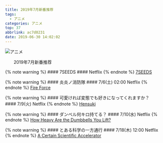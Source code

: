 ```yaml
---
title: 2019年7月新番推荐
tags:
  - アニメ
categories: アニメ
top: 37
abbrlink: ac7d0231
date: 2019-06-30 14:02:02
---
```

 ![アニメ](https:.jpg)

&emsp;&emsp;2019年7月新番推荐
<!--more-->
{% note warning %}
    #### 7SEEDS
    #### Netflix
{% endnote %}
[7SEEDS](https://www.animenewsnetwork.com/encyclopedia/anime.php?id=21601)



{% note warning %}
    #### 炎炎ノ消防隊
    #### 7/6(土) 02:00 Netflix
{% endnote %}
[Fire Force](https://www.animenewsnetwork.com/encyclopedia/anime.php?id=21852)



{% note warning %}
    #### 可愛ければ変態でも好きになってくれますか？
    #### 7/9(火) Netflix
{% endnote %}
[Hensuki](https://www.animenewsnetwork.com/encyclopedia/anime.php?id=21852)



{% note warning %}
    #### ダンベル何キロ持てる？
    #### 7/10(水) Netflix
{% endnote %}
[How Heavy Are the Dumbbells You Lift?](https://www.animenewsnetwork.com/encyclopedia/anime.php?id=21764)



{% note warning %}
    #### とある科学の一方通行
    #### 7/18(木) 12:00 Netflix
{% endnote %}
[A Certain Scientific Accelerator](https://www.animenewsnetwork.com/encyclopedia/anime.php?id=21485)